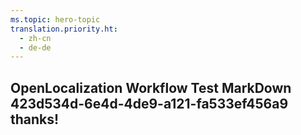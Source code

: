 ```yaml
---
ms.topic: hero-topic
translation.priority.ht: 
  - zh-cn
  - de-de
---
```

## OpenLocalization Workflow Test MarkDown 423d534d-6e4d-4de9-a121-fa533ef456a9 thanks!
